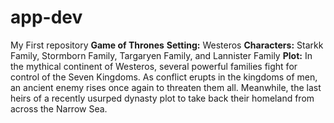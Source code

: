 # app-dev
My First repository
**Game of Thrones**
**Setting:** Westeros
**Characters:** Starkk Family, Stormborn Family, Targaryen Family, and Lannister Family
**Plot:** In the mythical continent of Westeros, several powerful families fight for control of the Seven Kingdoms. As conflict erupts in the kingdoms of men, an ancient enemy rises once again to threaten them all. Meanwhile, the last heirs of a recently usurped dynasty plot to take back their homeland from across the Narrow Sea.
